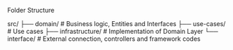 Folder Structure

src/
├── domain/ # Business logic, Entities and Interfaces
├── use-cases/ # Use cases
├── infrastructure/ # Implementation of Domain Layer
└── interface/ # External connection, controllers and framework codes
